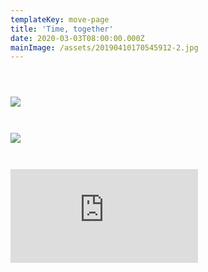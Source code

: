 ```yaml
---
templateKey: move-page
title: 'Time, together'
date: 2020-03-03T08:00:00.000Z
mainImage: /assets/20190410170545912-2.jpg
---
```

<div class="lines-3"></div>

<img src="/assets/empty.png" alt="" title="" class="half half-left"></img>

<img src="/assets/window_1.gif" alt="" title="" class="half half-right"></img>

<img src="/assets/cliffers.png" alt="" title="" class="half half-right"></img>

<div class="lines-1"></div>

<div class="lines-5"></div>



<div class="lines-5"></div>

![](/assets/20190410170545912-2.jpg)

<div class="lines-5"></div>

<img src="/assets/window.png" alt="" title="" class=""></img>

<div class="lines-5"></div>

<img src="/assets/window.gif" alt="" title="" class="half"></img>

<div class="lines-5"></div>

![](/assets/shore.png)

<div class="lines-5"></div>

<img src="/assets/empty.png" alt="" title="" class="half half-left"></img>

<img src="/assets/window_2.gif" alt="" title="" class="half half-right"></img>

<div class="lines-6"></div>

<div class="video-container"><iframe src="https://www.youtube.com/embed/laP1drVxdws" class="video" frameborder="0" allow="accelerometer; autoplay; encrypted-media; gyroscope; picture-in-picture" allowfullscreen></iframe></div>

